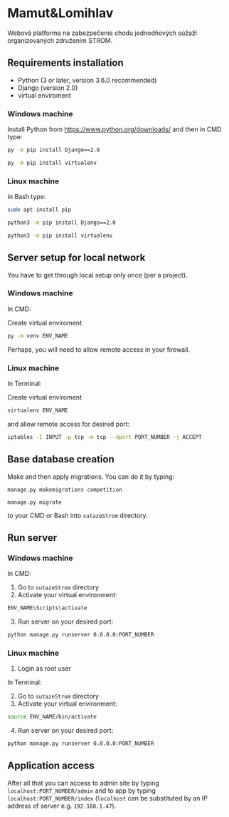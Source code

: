 # Mamut&Lomihlav

Webová platforma na zabezpečenie chodu jednodňových súžaží organizovaných združením STROM.

## Requirements installation

 - Python (3 or later, version 3.6.0 recommended)
 - Django (version 2.0)
 - virtual enviroment

### Windows machine
Install Python from https://www.python.org/downloads/ and then in CMD type:

```cmd
py -m pip install Django==2.0
```
```cmd
py -m pip install virtualenv
```
### Linux machine
In Bash type:

```bash
sudo apt install pip
```
```bash
python3 -m pip install Django==2.0
```
```bash
python3 -m pip install virtualenv
```

## Server setup for local network

You have to get through local setup only once (per a project).

### Windows machine

In CMD:

Create virtual enviroment
```cmd
py -m venv ENV_NAME
```
Perhaps, you will need to allow remote access in your firewall.

### Linux machine

In Terminal:

Create virtual enviroment
```cmd
virtualenv ENV_NAME
```
and allow remote access for desired port:
```bash
iptables -I INPUT -p tcp -m tcp --dport PORT_NUMBER -j ACCEPT
```

## Base database creation

Make and then apply migrations. You can do it by typing:

```
manage.py makemigrations competition
```
```
manage.py migrate
```

to your CMD or Bash into `sutazeStrom` directory.


## Run server

### Windows machine

In CMD:

1. Go to `sutazeStrom` directory
2. Activate your virtual environment:
```cmd
ENV_NAME\Scripts\activate
```
3. Run server on your desired port:
```cmd
python manage.py runserver 0.0.0.0:PORT_NUMBER
```

### Linux machine

1. Login as root user

In Terminal:

2. Go to `sutazeStrom` directory
3. Activate your virtual environment:
```bash
source ENV_NAME/bin/activate
```
4. Run server on your desired port:
```bash
python manage.py runserver 0.0.0.0:PORT_NUMBER
```

## Application access

After all that you can access to admin site by typing `localhost:PORT_NUMBER/admin` and to app by typing `localhost:PORT_NUMBER/index` (`localhost` can be substituted by an IP address of server e.g. `192.168.1.47`).
